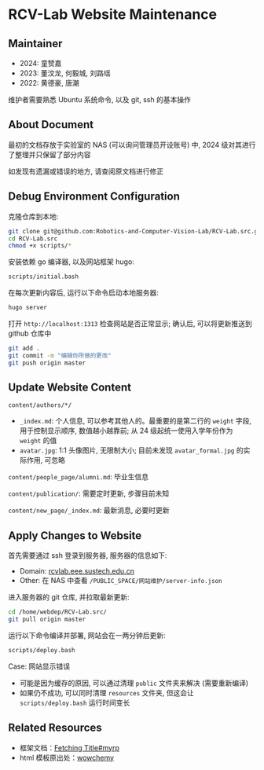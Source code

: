 # RCV-Lab Website Maintenance

## Maintainer

- 2024: 童赞嘉
- 2023: 董汶龙, 何毅城, 刘路瑶
- 2022: 黄德豪, 唐潮

维护者需要熟悉 Ubuntu 系统命令, 以及 git, ssh 的基本操作

## About Document

最初的文档存放于实验室的 NAS (可以询问管理员开设账号) 中, 2024 级对其进行了整理并只保留了部分内容

如发现有遗漏或错误的地方, 请查阅原文档进行修正

## Debug Environment Configuration

克隆仓库到本地:

```bash
git clone git@github.com:Robotics-and-Computer-Vision-Lab/RCV-Lab.src.git
cd RCV-Lab.src
chmod +x scripts/*
```

安装依赖 go 编译器, 以及网站框架 hugo:

```bash
scripts/initial.bash
```

在每次更新内容后, 运行以下命令启动本地服务器:

```bash
hugo server
```

打开 `http://localhost:1313` 检查网站是否正常显示; 确认后, 可以将更新推送到 github 仓库中

```bash
git add .
git commit -m "编辑你所做的更改"
git push origin master
```

## Update Website Content

`content/authors/*/`

- `_index.md`: 个人信息, 可以参考其他人的。最重要的是第二行的 `weight` 字段, 用于控制显示顺序, 数值越小越靠前; 从 24 级起统一使用入学年份作为 `weight` 的值
- `avatar.jpg`: 1:1 头像图片, 无限制大小; 目前未发现 `avatar_formal.jpg` 的实际作用, 可忽略

`content/people_page/alumni.md`: 毕业生信息

`content/publication/`: 需要定时更新, 步骤目前未知

`content/new_page/_index.md`: 最新消息, 必要时更新

## Apply Changes to Website

首先需要通过 ssh 登录到服务器, 服务器的信息如下:

- Domain: [rcvlab.eee.sustech.edu.cn](https://rcvlab.eee.sustech.edu.cn/)
- Other: 在 NAS 中查看 `/PUBLIC_SPACE/网站维护/server-info.json`

进入服务器的 git 仓库, 并拉取最新更新:

```bash
cd /home/webdep/RCV-Lab.src/
git pull origin master
```

运行以下命令编译并部署, 网站会在一两分钟后更新:

```bash
scripts/deploy.bash
```

Case: 网站显示错误

- 可能是因为缓存的原因, 可以通过清理 `public` 文件夹来解决 (需要重新编译)
- 如果仍不成功, 可以同时清理 `resources` 文件夹, 但这会让 `scripts/deploy.bash` 运行时间变长

## Related Resources

- 框架文档：[Fetching Title#myrp](https://wowchemy.com/docs/)
- html 模板原出处：[wowchemy](https://github.com/wowchemy/wowchemy-hugo-themes/tree/v5.5.0/wowchemy)



